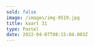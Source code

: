 ```yaml
---
sold: false
image: /images/img-9519.jpg
title: kaart 31
type: Pastel
date: 2022-04-07T08:15:04.003Z
---
```

